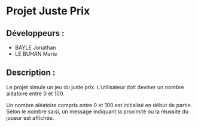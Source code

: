 # Projet Juste Prix

## Développeurs :
 - BAYLE Jonathan
 - LE BUHAN Marie

## Description :
Le projet simule un jeu du juste prix. L'utilisateur doit deviner un nombre aléatoire entre 0 et 100.

Un nombre aléatoire compris entre 0 et 100 est initialisé en début de partie. Selon le nombre saisi, un message indiquant la proximité ou la réussite du joueur est affichée.

